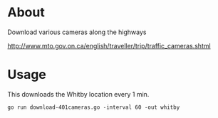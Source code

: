 # About

Download various cameras along the highways

http://www.mto.gov.on.ca/english/traveller/trip/traffic_cameras.shtml

# Usage

This downloads the Whitby location every 1 min.

    go run download-401cameras.go -interval 60 -out whitby


